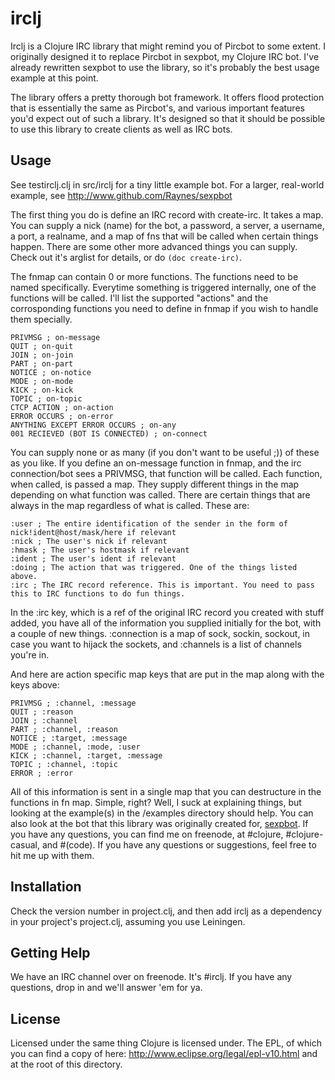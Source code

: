 # irclj

Irclj is a Clojure IRC library that might remind you of Pircbot to some extent. I originally designed it to replace Pircbot in sexpbot, my Clojure IRC bot. I've already rewritten sexpbot to use the library, so it's probably the best usage example at this point.

The library offers a pretty thorough bot framework. It offers flood protection that is essentially the same as Pircbot's, and various important features you'd expect out of such a library. It's designed so that it should be possible to use this library to create clients as well as IRC bots.

## Usage

See testirclj.clj in src/irclj for a tiny little example bot. For a larger, real-world example, see http://www.github.com/Raynes/sexpbot

The first thing you do is define an IRC record with create-irc. It takes a map. You can supply a nick (name) for the bot, a password, a server, a username, a port, a realname, and a map of fns that will be called when certain things happen. There are some other more advanced things you can supply. Check out it's arglist for details, or do `(doc create-irc)`.

The fnmap can contain 0 or more functions. The functions need to be named specifically. Everytime something is triggered internally, one of the functions will be called. I'll list the supported "actions" and the corrosponding functions you need to define in fnmap if you wish to handle them specially.

    PRIVMSG ; on-message
    QUIT ; on-quit
    JOIN ; on-join
    PART ; on-part
    NOTICE ; on-notice
    MODE ; on-mode
    KICK ; on-kick
    TOPIC ; on-topic
    CTCP ACTION ; on-action
    ERROR OCCURS ; on-error
    ANYTHING EXCEPT ERROR OCCURS ; on-any
    001 RECIEVED (BOT IS CONNECTED) ; on-connect

You can supply none or as many (if you don't want to be useful ;)) of these as you like. If you define an on-message function in fnmap, and the irc connection/bot sees a PRIVMSG, that function will be called. Each function, when called, is passed a map. They supply different things in the map depending on what function was called. There are certain things that are always in the map regardless of what is called. These are:

    :user ; The entire identification of the sender in the form of nick!ident@host/mask/here if relevant
    :nick ; The user's nick if relevant
    :hmask ; The user's hostmask if relevant
    :ident ; The user's ident if relevant
    :doing ; The action that was triggered. One of the things listed above.
    :irc ; The IRC record reference. This is important. You need to pass this to IRC functions to do fun things.

In the :irc key, which is a ref of the original IRC record you created with stuff added, you have all of the information you supplied initially for the bot, with a couple of new things. :connection is a map of sock, sockin, sockout, in case you want to hijack the sockets, and :channels is a list of channels you're in.

And here are action specific map keys that are put in the map along with the keys above:

    PRIVMSG ; :channel, :message
    QUIT ; :reason
    JOIN ; :channel
    PART ; :channel, :reason
    NOTICE ; :target, :message
    MODE ; :channel, :mode, :user
    KICK ; :channel, :target, :message
    TOPIC ; :channel, :topic
    ERROR ; :error

All of this information is sent in a single map that you can destructure in the functions in fn map. Simple, right? Well, I suck at explaining things, but looking at the example(s) in the /examples directory should help. You can also look at the bot that this library was originally created for, [sexpbot](http://github.com/Raynes/sexpbot). If you have any questions, you can find me on freenode, at #clojure, #clojure-casual, and #(code). If you have any questions or suggestions, feel free to hit me up with them.

## Installation

Check the version number in project.clj, and then add irclj as a dependency in your project's project.clj, assuming you use Leiningen.

## Getting Help

We have an IRC channel over on freenode. It's #irclj. If you have any questions, drop in and we'll answer 'em for ya.

## License

Licensed under the same thing Clojure is licensed under. The EPL, of which you can find a copy of here: http://www.eclipse.org/legal/epl-v10.html and at the root of this directory.